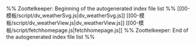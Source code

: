 %% Zoottelkeeper: Beginning of the autogenerated index file list  %%
 [[00-模板/script/dv_weatherSvg.js|dv_weatherSvg.js]]
 [[00-模板/script/dv_weatherView.js|dv_weatherView.js]]
 [[00-模板/script/fetchhomepage.js|fetchhomepage.js]]
%% Zoottelkeeper: End of the autogenerated index file list  %%
